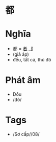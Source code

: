# 都

# Nghĩa
* 都 = [者](者.md) [⻏](⻏.md)
* (giả ấp)
* đều, tất cả, thủ đô

# Phát âm
* Dōu
*  /đô/

# Tags
* /Sơ cấp//08/


